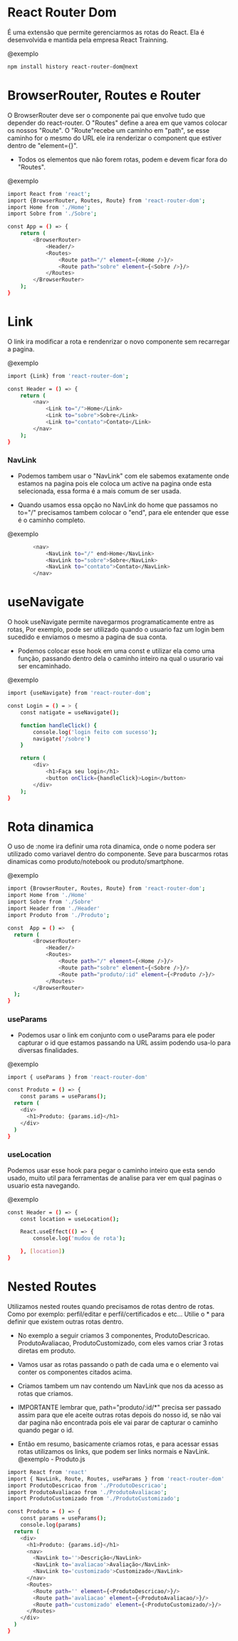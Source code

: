 # React Router Dom #

É uma extensão que permite gerenciarmos as rotas do React. Ela é desenvolvida e mantida pela empresa React Trainning.

@exemplo
```bash
npm install history react-router-dom@next
```
# BrowserRouter, Routes e Router #

O BrowserRouter deve ser o componente pai que envolve tudo que depender do react-router. O "Routes" define a area em que vamos colocar os nossos "Route". O "Route"recebe um caminho em "path", se esse caminho for o mesmo do URL ele ira renderizar o component que estiver dentro de "element={}".

* Todos os elementos que não forem rotas, podem e devem ficar fora do "Routes".

@exemplo
```bash
import React from 'react';
import {BrowserRouter, Routes, Route} from 'react-router-dom';
import Home from './Home';
import Sobre from './Sobre';

const App = () => {
    return (
        <BrowserRouter>
            <Header/>
            <Routes>
                <Route path="/" element={<Home />}/>
                <Route path="sobre" element={<Sobre />}/>
            </Routes>
        </BrowserRouter>
    );
}
```
# Link #

O link ira  modificar a rota e rendenrizar o novo componente sem recarregar a pagina.

@exemplo
```bash
import {Link} from 'react-router-dom';

const Header = () => {
    return (
        <nav>
            <Link to="/">Home</Link>
            <Link to="sobre">Sobre</Link>
            <Link to="contato">Contato</Link>
        </nav>
    );
}
```
### NavLink ###
* Podemos tambem usar o "NavLink" com ele sabemos exatamente onde estamos na pagina pois ele coloca um active na pagina onde esta selecionada, essa forma é a mais comum de ser usada.

* Quando usamos essa opção no NavLink do home que passamos no to="/" precisamos tambem colocar o "end", para ele entender que esse é o caminho completo.

@exemplo
```bash
        <nav>
            <NavLink to="/" end>Home</NavLink>
            <NavLink to="sobre">Sobre</NavLink>
            <NavLink to="contato">Contato</NavLink>
        </nav>
```
# useNavigate #

O hook useNavigate permite navegarmos programaticamente entre as rotas, Por exemplo, pode ser utilizado quando o usuario faz um login bem sucedido e enviamos o mesmo a pagina de sua conta.

* Podemos colocar esse hook em uma const e utilizar ela como uma função, passando dentro dela o caminho inteiro na qual o usurario vai ser encaminhado.

@exemplo
```bash
import {useNavigate} from 'react-router-dom';

const Login = () = > {
    const natigate = useNavigate();

    function handleClick() {
        console.log('login feito com sucesso');
        navigate('/sobre')
    }

    return (
        <div>
            <h1>Faça seu login</h1>
            <button onClick={handleClick}>Login</button>
        </div>
    );
}
```
# Rota dinamica #

O uso de :nome ira definir uma rota dinamica, onde o nome podera ser utilizado como variavel dentro do componente. Seve para buscarmos rotas dinamicas como produto/notebook ou produto/smartphone.

@exemplo
```bash
import {BrowserRouter, Routes, Route} from 'react-router-dom';
import Home from './Home'
import Sobre from './Sobre'
import Header from './Header'
import Produto from './Produto';

const  App = () =>  {
  return (
        <BrowserRouter>
            <Header/>
            <Routes>
                <Route path="/" element={<Home />}/>
                <Route path="sobre" element={<Sobre />}/>
                <Route path="produto/:id" element={<Produto />}/>
            </Routes>
        </BrowserRouter>
  );
}
```
### useParams ###
* Podemos usar o link em conjunto com o useParams para ele poder capturar o id que estamos passando na URL assim podendo usa-lo para diversas finalidades.

@exemplo
```bash
import { useParams } from 'react-router-dom'

const Produto = () => {
    const params = useParams();
  return (
    <div>
      <h1>Produto: {params.id}</h1>
    </div>
  )
}
```
### useLocation ###

Podemos usar esse hook para pegar o caminho inteiro que esta sendo usado, muito util para ferramentas de analise para ver em qual paginas o usuario esta navegando.

@exemplo
```bash
const Header = () => {
    const location = useLocation();

    React.useEffect(() => {
        console.log('mudou de rota');

    }, [location])
}
```
# Nested Routes #

Utilizamos nested routes quando precisamos de rotas dentro de rotas. Como por exemplo: perfil/editar e perfil/certificados e etc... Utilie o \* para definir que existem outras rotas dentro.

* No exemplo a seguir criamos 3 componentes, ProdutoDescricao. ProdutoAvaliacao, ProdutoCustomizado, com eles vamos criar 3 rotas diretas em produto.

* Vamos usar as rotas passando o path de cada uma e o elemento vai conter os componentes citados acima.

* Criamos tambem um nav contendo um NavLink que nos da acesso as rotas que criamos.

* IMPORTANTE lembrar que,  path="produto/:id/*"  precisa ser passado assim para que ele aceite outras rotas depois do nosso id, se não vai dar pagina não encontrada pois ele vai parar de capturar o caminho quando pegar o id.

* Então em resumo, basicamente criamos rotas, e para acessar essas rotas utilizamos os links, que podem ser links normais e NavLink.
@exemplo - Produto.js
```bash
import React from 'react'
import { NavLink, Route, Routes, useParams } from 'react-router-dom'
import ProdutoDescricao from './ProdutoDescricao';
import ProdutoAvaliacao from './ProdutoAvaliacao';
import ProdutoCustomizado from './ProdutoCustomizado';

const Produto = () => {
    const params = useParams();
    console.log(params)
  return (
    <div>
      <h1>Produto: {params.id}</h1>
      <nav>
        <NavLink to=''>Descrição</NavLink>
        <NavLink to='avaliacao'>Avaliação</NavLink>
        <NavLink to='customizado'>Customizado</NavLink>
      </nav>
      <Routes>
        <Route path='' element={<ProdutoDescricao/>}/>
        <Route path='avaliacao' element={<ProdutoAvaliacao/>}/>
        <Route path='customizado' element={<ProdutoCustomizado/>}/>
      </Routes>
    </div>
  )
}
```

